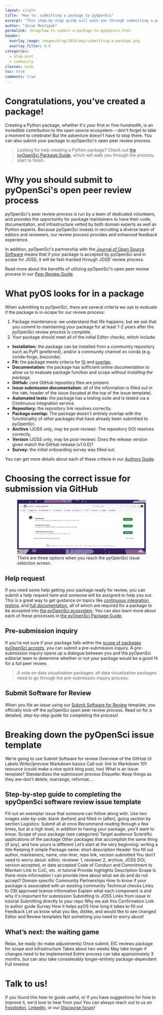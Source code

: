 ```yaml
---
layout: single
title: "How to: submitting a package to pyOpenSci"
excerpt: "This step-by-step guide will walk you through submitting a package to pyOpenSci's open peer review process."
author: "Jesse Mostipak"
permalink: /blog/how-to-submit-a-package-to-pyopensci.html
header:
  overlay_image: images/blog/2024/may/submitting-a-package.png
  overlay_filter: 0.6
categories:
  - blog-post
  - community
classes: wide
toc: true
comments: true
---
```

# <i class="fa-solid fa-screwdriver-wrench"></i> Congratulations, you’ve created a package!
Creating a Python package, whether it's your first or five-hundredth, is an incredible contribution to the open source ecosystem---don't forget to take a moment to celebrate! But the adventure doesn't have to stop there. You can also submit your package to pyOpenSci's open peer review process.

> Looking for help creating a Python package? Check out [the pyOpenSci Package Guide](https://www.pyopensci.org/python-package-guide/), which will walk you through the process, start to finish.

# <i class="fa-solid fa-circle-chevron-down"></i> Why you should submit to pyOpenSci's open peer review process
pyOpenSci's peer review process is run by a team of dedicated volunteers, and provides the opportunity for package maintainers to have their code, documentation, and infrastructure vetted by both domain experts as well as Python experts. Because pyOpenSci invests in recruiting a diverse team of editors and reviewers, our review process provides and enhanced feedback experience.

In addition, pyOpenSci's partnership with the [Journal of Open Source Software](https://www.pyopensci.org/software-peer-review/partners/joss.html) means that if your package is accepted by pyOpenSci and in scope for JOSS, it will be fast-tracked through JOSS’ review process.

Read more about the benefits of utilizing pyOpenSci's open peer review process in our [Peer Review Guide](https://www.pyopensci.org/software-peer-review/about/benefits.html).

# <i class="fa-solid fa-magnifying-glass"></i> What pyOS looks for in a package
When submitting to pyOpenSci, there are several criteria we use to evaluate if the package is in-scope for our review process:
1. Package maintenance: we understand that life happens, but we ask that you commit to maintaining your package for at least 1-2 years after the pyOpenSci review process is complete.
2. Your package should meet all of the initial Editor checks, which include:
- **Installation:** the package can be installed from a community repository such as PyPI (preferred), and/or a community channel on conda (e.g. conda-forge, bioconda).
- **Fit:** the package meets criteria for [fit](https://www.pyopensci.org/software-peer-review/about/package-scope.html#what-types-of-packages-does-pyopensci-review) and [overlap](https://www.pyopensci.org/software-peer-review/about/package-scope.html#package-overlap).
- **Documentation:** the package has sufficient online documentation to allow us to evaluate package function and scope *without installing the package*.
- **GitHub:** core GitHub repository files are present.
- **Issue submission documentation:** all of the information is filled out in the `YAML` header of the issue (located at the top of the issue template).
- **Automated tests:** the package has a testing suite and is tested via a Continuous Integration service.
- **Repository:** the repository link resolves correctly.
- **Package overlap:** The package doesn't entirely overlap with the functionality of other packages that have already been submitted to pyOpenSci.
- **Archive** (JOSS only, may be post-review): The repository DOI resolves correctly.
- **Version** (JOSS only, may be post-review): Does the release version given match the GitHub release (v1.0.0)?
- **Survey:** the initial onboarding survey was filled out.

You can get more details about each of these criteria in our [Authors Guide](https://www.pyopensci.org/software-peer-review/how-to/author-guide.html).

# <i class="fa-brands fa-github-alt"></i> Choosing the correct issue for submission via GitHub
<figure>
    <a href="/images/blog/2024/may/issue-selection-screen.png">
    <img src="/images/blog/2024/may/issue-selection-screen.png" style="max-width:100%" alt="Screenshot of the pyOpenSci issue selection screen on GitHub, with three options: Help Request, Presubmission Inquiry, and Submit Software for Review.">
    </a>
    <figcaption>
      There are three options when you reach the pyOpenSci issue selection screen.
    </figcaption>
</figure>

## Help request
If you need some help getting your package ready for review, you can submit a help request here and someone will be assigned to help you out. This is a great way to get guidance on topics like [continuous integration](https://www.pyopensci.org/python-package-guide/tests/tests-ci.html#run-tests-with-continuous-integration), [testing](https://www.pyopensci.org/python-package-guide/#tests), and [full documentation](https://www.pyopensci.org/python-package-guide/#documentation), all of which are required for a package to be accepted into [the pyOpenSci ecosystem](https://www.pyopensci.org/python-packages.html). You can also learn more about each of these processes in [the pyOpenSci Package Guide](https://www.pyopensci.org/python-package-guide/).

## Pre-submission inquiry
If you're not sure if your package falls within the [scope of packages pyOpenSci accepts](https://www.pyopensci.org/software-peer-review/about/package-scope.html), you can submit a pre-submission inquiry. A pre-submission inquiry opens up a dialogue between you and the pyOpenSci editorial team to determine whether or not your package would be a good fit for a full peer review.

> A note on data visualization packages: all data visualization packages need to go through the pre-submission inquiry process.

## Submit Software for Review
When you file an issue using our [Submit Software for Review](https://github.com/pyOpenSci/software-submission/issues/new?assignees=&labels=0%2Fpre-review-checks%2C+New+Submission%21&projects=&template=submit-software-for-review.md&title=) template, you officially kick-off the pyOpenSci open peer review process. Read on for a detailed, step-by-step guide for completing the process!

# <i class="fa-solid fa-heart"></i> Breaking down the pyOpenSci issue template
We’re going to use Submit Software for review
Overview of the GitHub UI
Labels
Write//preview
Markdown basics
Call-out: link to Markdown 101 resource (could make a nice quick blog post, too)
What is an issue template?
Standardizes the submission process
Etiquette:
Keep things as they are–don’t delete, rearrange, reformat….

## <i class="fa-solid fa-map"></i> Step-by-step guide to completing the spyOpenSci software review issue template
Fill out an exemplar issue that someone can follow along with. Use two images side-by-side: blank (before) and filled-in (after), going section by section
Logistics:
Submit all at once
Recommend reading through a few times, but at a high level, in addition to having your package, you’ll want to know:
Scope of your package (see categories)
Target audience
Scientific applications of the package
Other packages that accomplish the same thing (if any), and how yours is different
Let’s start at the very beginning: writing a title
Keeping it simple
Package name: short description
Header
You fill out author, maintainers, name, one-liner, repo link, version submitted
You don’t need to worry about: editor, reviewer 1, reviewer 2, archive, JOSS DOI, version accepted, or date accepted
Code of Conduct and Commitment to Maintain
Link to CoC, etc. in tutorial
Provide highlights
Description
Scope
Is there more information I can provide here about what we do and do not accept?
Domain specific
Community Partnerships
How to know if your package is associated with an existing community
Technical checks
Links to OSI approved license information
Explain what each component is and why it's important for submission
Submitting to JOSS
Links from issue in tutorial
Submitting directly to your repo
Why we ask this
Confirmation
Link to author guide
Survey
How it helps pyOS
How long it takes to fill out
Feedback
Let us know what you like, dislike, and would like to see changed
Editor and Review templates
Not something you need to worry about!

## <i class="fa-solid fa-hourglass"></i> What’s next: the waiting game
Relax, be ready (to make adjustments)
Once submit, EIC reviews package for scope and infrastructure
Takes about two weeks
May take longer if changes need to be implemented
Entire process can take approximately 3 months, but can also take considerably longer–entirely package-dependent
Full timeline

# <i class="fa-regular fa-comments"></i> Talk to us!
If you found this how-to guide useful, or if you have suggestions for how to improve it, we'd love to hear from you! You can always reach out to us on [Fosstodon](https://fosstodon.org/@pyOpenSci), [LinkedIn](https://www.linkedin.com/company/pyopensci), or our [Discourse forum](https://pyopensci.discourse.group/)!
